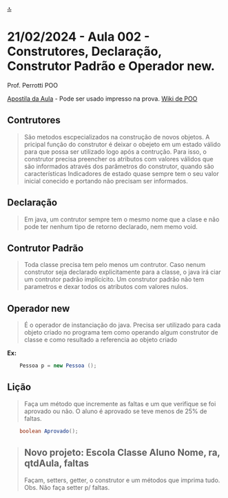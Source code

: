 [🔝](../README.md)
# 21/02/2024 - Aula 002 - Construtores, Declaração, Construtor Padrão e Operador new.

Prof. Perrotti
POO

[Apostila da Aula](../ApostilaPOO.pdf) - Pode ser usado impresso na prova.
[Wiki de POO](https://pooperrotti.fandom.com/pt-br/)

## Contrutores

> São metodos escpecializados na construção  de novos objetos. A pricipal função do construtor é deixar o obejeto em um estado válido para que possa ser utilizado logo após a contrução. Para isso, o construtor precisa preencher os atributos com valores válidos que são informados através dos parâmetros do construtor, quando são características Indicadores de estado quase sempre tem o seu valor inicial conecido e portando não precisam ser informados.

## Declaração

> Em java, um contrutor sempre tem o mesmo nome que a clase e não pode ter nenhum tipo de retorno declarado, nem memo void.

## Contrutor Padrão

> Toda classe precisa tem pelo menos um contrutor. Caso nenum construtor seja declarado explicitamente para a classe, o java irá ciar um contrutor padrão implícícito. Um construtor padrão não tem parametros e dexar todos os atributos com valores nulos.

## Operador new

> É o operador de instanciação do java. Precisa ser utilizado para cada objeto criado no programa tem como operando algum construtor de classe e como resultado a referencia ao objeto criado


**Ex:**

```java copy
	Pessoa p = new Pessoa ();
```

## Lição

> Faça um método que incremente as faltas e um que verifique se foi aprovado ou não. O aluno é aprovado se teve menos de 25% de faltas.
```java copy
    boolean Aprovado();
```

> Novo projeto: Escola
> Classe Aluno
> Nome, ra, qtdAula, faltas
> ------------------------------
> Façam, setters, getter, o construtor e um métodos que imprima tudo.
> Obs. Não faça setter p/ faltas.